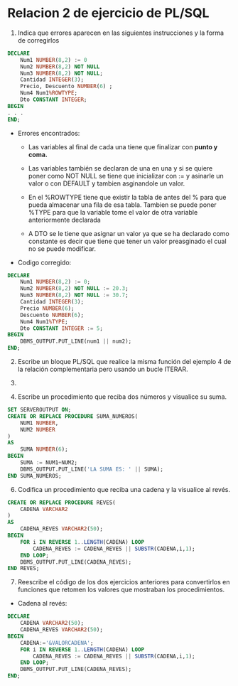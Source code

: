 # Relacion 2 de ejercicio de PL/SQL

1. Indica que errores aparecen en las siguientes instrucciones y la forma de corregirlos

```sql
DECLARE
    Num1 NUMBER(8,2) := 0
    Num2 NUMBER(8,2) NOT NULL
    Num3 NUMBER(8,2) NOT NULL;
    Cantidad INTEGER(3);
    Precio, Descuento NUMBER(6) ;
    Num4 Num1%ROWTYPE;
    Dto CONSTANT INTEGER;
BEGIN
. . .
END;
```

- Errores encontrados:

    - Las variables al final de cada una tiene que finalizar con **punto y coma.**

    - Las variables también se declaran de una en una y si se quiere poner como NOT NULL se tiene que inicializar con := y asinarle un valor o con DEFAULT y tambien asginandole un valor.

    - En el %ROWTYPE tiene que existir la tabla de antes del % para que pueda almacenar una fila de esa tabla. Tambien se puede poner %TYPE para que la variable tome el valor de otra variable anteriormente declarada

    - A DTO se le tiene que asignar un valor ya que se ha declarado como constante es decir que tiene que tener un valor preasginado el cual no se puede modificar.

- Codigo corregido:
```sql
DECLARE
    Num1 NUMBER(8,2) := 0;
    Num2 NUMBER(8,2) NOT NULL := 20.3;
    Num3 NUMBER(8,2) NOT NULL := 30.7;
    Cantidad INTEGER(3);
    Precio NUMBER(6);
    Descuento NUMBER(6);
    Num4 Num1%TYPE;
    Dto CONSTANT INTEGER := 5;
BEGIN
    DBMS_OUTPUT.PUT_LINE(num1 || num2);
END;
```

2. Escribe un bloque PL/SQL que realice la misma  función del ejemplo 4 de la relación complementaria pero usando un bucle ITERAR.

3. 

5. Escribe un procedimiento que reciba dos números y visualice su suma.

```sql
SET SERVEROUTPUT ON;
CREATE OR REPLACE PROCEDURE SUMA_NUMEROS(
    NUM1 NUMBER,
    NUM2 NUMBER
)
AS
    SUMA NUMBER(6);
BEGIN
    SUMA := NUM1+NUM2;
    DBMS_OUTPUT.PUT_LINE('LA SUMA ES: ' || SUMA);
END SUMA_NUMEROS;
```

6. Codifica un procedimiento que reciba una cadena y la visualice al revés.

```sql
CREATE OR REPLACE PROCEDURE REVES(
    CADENA VARCHAR2
)
AS
    CADENA_REVES VARCHAR2(50); 
BEGIN 
    FOR i IN REVERSE 1..LENGTH(CADENA) LOOP
        CADENA_REVES := CADENA_REVES || SUBSTR(CADENA,i,1);
    END LOOP;
    DBMS_OUTPUT.PUT_LINE(CADENA_REVES);
END REVES;
```

7. Reescribe el código de los dos ejercicios anteriores para convertirlos en funciones que retomen los valores que mostraban los procedimientos.

- Cadena al revés:

```sql
DECLARE 
    CADENA VARCHAR2(50);
    CADENA_REVES VARCHAR2(50);
BEGIN 
    CADENA:='&VALORCADENA';
    FOR i IN REVERSE 1..LENGTH(CADENA) LOOP
        CADENA_REVES := CADENA_REVES || SUBSTR(CADENA,i,1);
    END LOOP;
    DBMS_OUTPUT.PUT_LINE(CADENA_REVES);
END;
```
